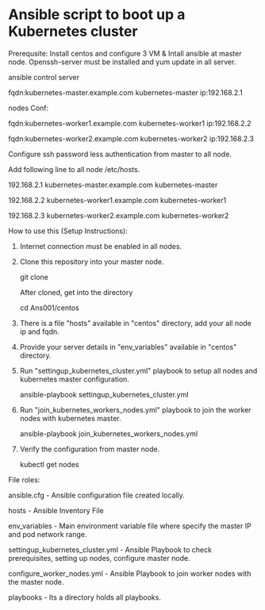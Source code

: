 #  Ansible script to boot up a Kubernetes cluster
Prerequsite:
Install centos and configure 3 VM & Intall ansible at master node.
Openssh-server must be installed and yum update in all server.



ansible control server

fqdn:kubernetes-master.example.com  kubernetes-master
ip:192.168.2.1 

nodes Conf:

fqdn:kubernetes-worker1.example.com kubernetes-worker1
ip:192.168.2.2

fqdn:kubernetes-worker2.example.com kubernetes-worker2
ip:192.168.2.3 


Configure ssh password less authentication from master to all node.



Add following line to all node /etc/hosts.

192.168.2.1 kubernetes-master.example.com kubernetes-master

192.168.2.2 kubernetes-worker1.example.com kubernetes-worker1

192.168.2.3 kubernetes-worker2.example.com kubernetes-worker2



How to use this (Setup Instructions):

1. Internet connection must be enabled in all nodes.
2. Clone this repository into your master node.
   
   git clone 
   
   After cloned, get into the directory
   
   cd Ans001/centos

3. There is a file "hosts" available in "centos" directory, add your all node ip and fqdn. 

4. Provide your server details in "env_variables" available in "centos" directory.

   
5. Run "settingup_kubernetes_cluster.yml" playbook to setup all nodes and kubernetes master configuration.

   ansible-playbook settingup_kubernetes_cluster.yml
   
6. Run "join_kubernetes_workers_nodes.yml" playbook to join the worker nodes with kubernetes master.

      ansible-playbook join_kubernetes_workers_nodes.yml

7. Verify the configuration from master node.

      kubectl get nodes
	  
	  

File roles:

ansible.cfg - Ansible configuration file created locally.   

hosts - Ansible Inventory File

env_variables - Main environment variable file where specify the master IP and pod network range.

settingup_kubernetes_cluster.yml - Ansible Playbook to check prerequisites, setting up nodes, configure master node.

configure_worker_nodes.yml - Ansible Playbook to join worker nodes with the master node.


playbooks - Its a directory holds all playbooks.    


